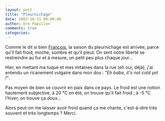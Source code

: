 ```yaml
---
layout: post
title: "Pleurnichage"
date: 2003-10-21 00:00:00
author: Dre Papillon
comments: true
categories: 
---
```



Comme le dit si bien [François](http://carnets.ixmedia.com/magellan/), la saison du pleurnichage est arrivée, parce qu'il fait froid, moche, sombre et qu'il pleut.  On sent notre liberté se restreindre au fur et à mesure, un petit peu plus chaque jour...

Hier, en mettant ma tuque et mes mitaines dans la rue (eh oui, déjà), j'ai entendu un ricanement vulgaire dans mon dos : *"Eh babe, it's not cold yet !"*.

Pas moyen de bien se couvrir en paix dans ce pays.  Le froid est une notion hautement subjective, à 20 °C en été, on trouve qu'il fait froid ; à -5 °C l'hiver, on trouve ça doux...

Alors peut-on me laisser avoir froid quand ça me chante, c'est-à-dire très souvent et très longtemps ?  Merci.
